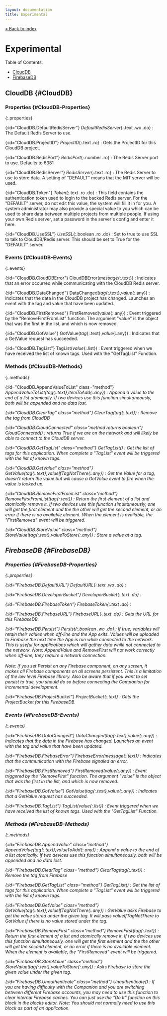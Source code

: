 ```yaml
---
layout: documentation
title: Experimental
---
```


[&laquo; Back to index](index.html)
# Experimental

Table of Contents:

* [CloudDB](#CloudDB)
* [FirebaseDB](#FirebaseDB)

## CloudDB  {#CloudDB}

### Properties  {#CloudDB-Properties}

{:.properties}

{:id="CloudDB.DefaultRedisServer"} *DefaultRedisServer*{:.text .wo .do}
: The Default Redis Server to use.

{:id="CloudDB.ProjectID"} *ProjectID*{:.text .ro}
: Gets the ProjectID for this CloudDB project.

{:id="CloudDB.RedisPort"} *RedisPort*{:.number .ro}
: The Redis Server port to use. Defaults to 6381

{:id="CloudDB.RedisServer"} *RedisServer*{:.text .ro}
: The Redis Server to use to store data. A setting of "DEFAULT" means that the MIT server will be used.

{:id="CloudDB.Token"} *Token*{:.text .ro .do}
: This field contains the authentication token used to login to the backed Redis server. For the "DEFAULT" server, do not edit this value, the system will fill it in for you. A system administrator may also provide a special value to you which can be used to share data between multiple projects from multiple people. If using your own Redis server, set a password in the server's config and enter it here.

{:id="CloudDB.UseSSL"} *UseSSL*{:.boolean .ro .do}
: Set to true to use SSL to talk to CloudDB/Redis server. This should be set to True for the "DEFAULT" server.

### Events  {#CloudDB-Events}

{:.events}

{:id="CloudDB.CloudDBError"} CloudDBError(*message*{:.text})
: Indicates that an error occurred while communicating with the CloudDB Redis server.

{:id="CloudDB.DataChanged"} DataChanged(*tag*{:.text},*value*{:.any})
: Indicates that the data in the CloudDB project has changed.
 Launches an event with the tag and value that have been updated.

{:id="CloudDB.FirstRemoved"} FirstRemoved(*value*{:.any})
: Event triggered by the "RemoveFirstFromList" function. The argument "value" is the object that was the first in the list, and which is now removed.

{:id="CloudDB.GotValue"} GotValue(*tag*{:.text},*value*{:.any})
: Indicates that a GetValue request has succeeded.

{:id="CloudDB.TagList"} TagList(*value*{:.list})
: Event triggered when we have received the list of known tags. Used with the "GetTagList" Function.

### Methods  {#CloudDB-Methods}

{:.methods}

{:id="CloudDB.AppendValueToList" class="method"} <i/> AppendValueToList(*tag*{:.text},*itemToAdd*{:.any})
: Append a value to the end of a list atomically. If two devices use this function simultaneously, both will be appended and no data lost.

{:id="CloudDB.ClearTag" class="method"} <i/> ClearTag(*tag*{:.text})
: Remove the tag from CloudDB

{:id="CloudDB.CloudConnected" class="method returns boolean"} <i/> CloudConnected()
: returns True if we are on the network and will likely be able to connect to the CloudDB server.

{:id="CloudDB.GetTagList" class="method"} <i/> GetTagList()
: Get the list of tags for this application. When complete a "TagList" event will be triggered with the list of known tags.

{:id="CloudDB.GetValue" class="method"} <i/> GetValue(*tag*{:.text},*valueIfTagNotThere*{:.any})
: Get the Value for a tag, doesn't return the value but will cause a GotValue event to fire when the value is looked up.

{:id="CloudDB.RemoveFirstFromList" class="method"} <i/> RemoveFirstFromList(*tag*{:.text})
: Return the first element of a list and atomically remove it. If two devices use this function simultaneously, one will get the first element and the the other will get the second element, or an error if there is no available element. When the element is available, the "FirstRemoved" event will be triggered.

{:id="CloudDB.StoreValue" class="method"} <i/> StoreValue(*tag*{:.text},*valueToStore*{:.any})
: Store a value at a tag.

## FirebaseDB  {#FirebaseDB}

### Properties  {#FirebaseDB-Properties}

{:.properties}

{:id="FirebaseDB.DefaultURL"} *DefaultURL*{:.text .wo .do}
: 

{:id="FirebaseDB.DeveloperBucket"} *DeveloperBucket*{:.text .do}
: 

{:id="FirebaseDB.FirebaseToken"} *FirebaseToken*{:.text .do}
: 

{:id="FirebaseDB.FirebaseURL"} *FirebaseURL*{:.text .do}
: Gets the URL for this FirebaseDB.

{:id="FirebaseDB.Persist"} *Persist*{:.boolean .wo .do}
: If true, variables will retain their values when off-line and the App exits. Values will be uploaded to Firebase the next time the App is run while connected to the network. This is useful for applications which will gather data while not connected to the network. Note: AppendValue and RemoveFirst will not work correctly when off-line, they require a network connection.<br/><br/> <i>Note</i>: If you set Persist on any Firebase component, on any screen, it makes all Firebase components on all screens persistent. This is a limitation of the low level Firebase library. Also be aware that if you want to set persist to true, you should do so before connecting the Companion for incremental development.

{:id="FirebaseDB.ProjectBucket"} *ProjectBucket*{:.text}
: Gets the ProjectBucket for this FirebaseDB.

### Events  {#FirebaseDB-Events}

{:.events}

{:id="FirebaseDB.DataChanged"} DataChanged(*tag*{:.text},*value*{:.any})
: Indicates that the data in the Firebase has changed.
 Launches an event with the tag and value that have been updated.

{:id="FirebaseDB.FirebaseError"} FirebaseError(*message*{:.text})
: Indicates that the communication with the Firebase signaled an error.

{:id="FirebaseDB.FirstRemoved"} FirstRemoved(*value*{:.any})
: Event triggered by the "RemoveFirst" function. The argument "value" is the object that was the first in the list, and which is now removed.

{:id="FirebaseDB.GotValue"} GotValue(*tag*{:.text},*value*{:.any})
: Indicates that a GetValue request has succeeded.

{:id="FirebaseDB.TagList"} TagList(*value*{:.list})
: Event triggered when we have received the list of known tags. Used with the "GetTagList" Function.

### Methods  {#FirebaseDB-Methods}

{:.methods}

{:id="FirebaseDB.AppendValue" class="method"} <i/> AppendValue(*tag*{:.text},*valueToAdd*{:.any})
: Append a value to the end of a list atomically. If two devices use this function simultaneously, both will be appended and no data lost.

{:id="FirebaseDB.ClearTag" class="method"} <i/> ClearTag(*tag*{:.text})
: Remove the tag from Firebase

{:id="FirebaseDB.GetTagList" class="method"} <i/> GetTagList()
: Get the list of tags for this application. When complete a "TagList" event will be triggered with the list of known tags.

{:id="FirebaseDB.GetValue" class="method"} <i/> GetValue(*tag*{:.text},*valueIfTagNotThere*{:.any})
: GetValue asks Firebase to get the value stored under the given tag.
 It will pass valueIfTagNotThere to GotValue if there is no value stored
 under the tag.

{:id="FirebaseDB.RemoveFirst" class="method"} <i/> RemoveFirst(*tag*{:.text})
: Return the first element of a list and atomically remove it. If two devices use this function simultaneously, one will get the first element and the the other will get the second element, or an error if there is no available element. When the element is available, the "FirstRemoved" event will be triggered.

{:id="FirebaseDB.StoreValue" class="method"} <i/> StoreValue(*tag*{:.text},*valueToStore*{:.any})
: Asks Firebase to store the given value under the given tag.

{:id="FirebaseDB.Unauthenticate" class="method"} <i/> Unauthenticate()
: If you are having difficulty with the Companion and you are switching between different Firebase accounts, you may need to use this function to clear internal Firebase caches. You can just use the "Do It" function on this block in the blocks editor. Note: You should not normally need to use this block as part of an application.